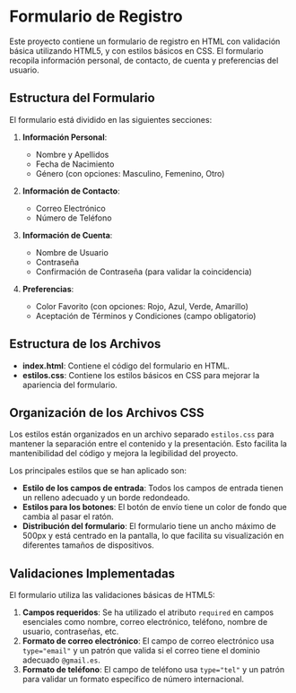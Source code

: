 # Formulario de Registro

Este proyecto contiene un formulario de registro en HTML con validación básica utilizando HTML5, y con estilos básicos en CSS. El formulario recopila información personal, de contacto, de cuenta y preferencias del usuario.

## Estructura del Formulario

El formulario está dividido en las siguientes secciones:

1. **Información Personal**:
   - Nombre y Apellidos
   - Fecha de Nacimiento
   - Género (con opciones: Masculino, Femenino, Otro)

2. **Información de Contacto**:
   - Correo Electrónico
   - Número de Teléfono

3. **Información de Cuenta**:
   - Nombre de Usuario
   - Contraseña
   - Confirmación de Contraseña (para validar la coincidencia)

4. **Preferencias**:
   - Color Favorito (con opciones: Rojo, Azul, Verde, Amarillo)
   - Aceptación de Términos y Condiciones (campo obligatorio)

## Estructura de los Archivos

- **index.html**: Contiene el código del formulario en HTML.
- **estilos.css**: Contiene los estilos básicos en CSS para mejorar la apariencia del formulario.

## Organización de los Archivos CSS

Los estilos están organizados en un archivo separado `estilos.css` para mantener la separación entre el contenido y la presentación. Esto facilita la mantenibilidad del código y mejora la legibilidad del proyecto.

Los principales estilos que se han aplicado son:
- **Estilo de los campos de entrada**: Todos los campos de entrada tienen un relleno adecuado y un borde redondeado.
- **Estilos para los botones**: El botón de envío tiene un color de fondo que cambia al pasar el ratón.
- **Distribución del formulario**: El formulario tiene un ancho máximo de 500px y está centrado en la pantalla, lo que facilita su visualización en diferentes tamaños de dispositivos.

## Validaciones Implementadas

El formulario utiliza las validaciones básicas de HTML5:
1. **Campos requeridos**: Se ha utilizado el atributo `required` en campos esenciales como nombre, correo electrónico, teléfono, nombre de usuario, contraseñas, etc.
2. **Formato de correo electrónico**: El campo de correo electrónico usa `type="email"` y un patrón que valida si el correo tiene el dominio adecuado `@gmail.es`.
3. **Formato de teléfono**: El campo de teléfono usa `type="tel"` y un patrón para validar un formato específico de número internacional.

